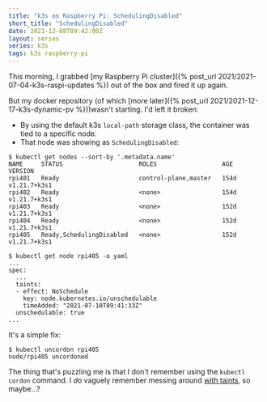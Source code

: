 ```yaml
---
title: "k3s on Raspberry Pi: SchedulingDisabled"
short_title: "SchedulingDisabled"
date: 2021-12-08T09:42:00Z
layout: series
series: k3s
tags: k3s raspberry-pi
---
```


This morning, I grabbed [my Raspberry Pi cluster]({% post_url 2021/2021-07-04-k3s-raspi-updates %}) out of the box and fired it up again.

But my docker repository (of which [more later]({% post_url 2021/2021-12-17-k3s-dynamic-pv %}))wasn't starting. I'd left it broken:

- By using the default k3s `local-path` storage class, the container was tied to a specific node.
- That node was showing as `SchedulingDisabled`:

```
$ kubectl get nodes --sort-by '.metadata.name'
NAME     STATUS                     ROLES                  AGE    VERSION
rpi401   Ready                      control-plane,master   154d   v1.21.7+k3s1
rpi402   Ready                      <none>                 154d   v1.21.7+k3s1
rpi403   Ready                      <none>                 152d   v1.21.7+k3s1
rpi404   Ready                      <none>                 152d   v1.21.7+k3s1
rpi405   Ready,SchedulingDisabled   <none>                 152d   v1.21.7+k3s1
```

```
$ kubectl get node rpi405 -o yaml
...
spec:
  ...
  taints:
  - effect: NoSchedule
    key: node.kubernetes.io/unschedulable
    timeAdded: "2021-07-10T09:41:33Z"
  unschedulable: true
...
```

It's a simple fix:

```
$ kubectl uncordon rpi405
node/rpi405 uncordoned
```

The thing that's puzzling me is that I don't remember using the `kubectl cordon` command. I _do_ vaguely remember messing around [with taints](https://kubernetes.io/docs/concepts/scheduling-eviction/taint-and-toleration/), so maybe...?
